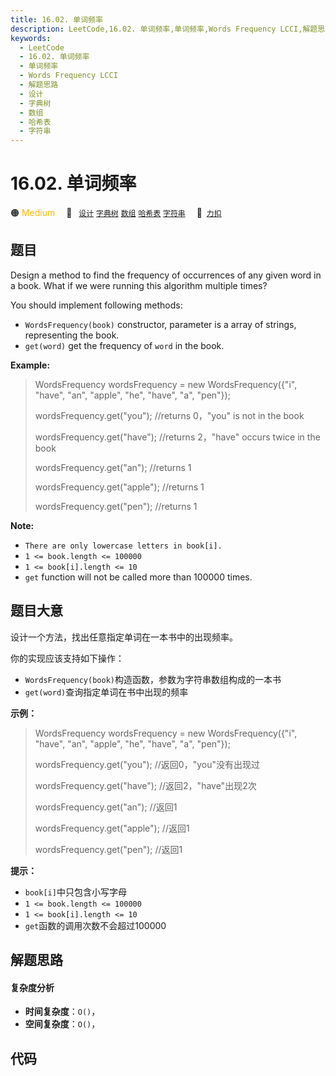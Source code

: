 ```yaml
---
title: 16.02. 单词频率
description: LeetCode,16.02. 单词频率,单词频率,Words Frequency LCCI,解题思路,设计,字典树,数组,哈希表,字符串
keywords:
  - LeetCode
  - 16.02. 单词频率
  - 单词频率
  - Words Frequency LCCI
  - 解题思路
  - 设计
  - 字典树
  - 数组
  - 哈希表
  - 字符串
---
```


# 16.02. 单词频率

🟠 <font color=#ffb800>Medium</font>&emsp; 🔖&ensp; [`设计`](/tag/design.md) [`字典树`](/tag/trie.md) [`数组`](/tag/array.md) [`哈希表`](/tag/hash-table.md) [`字符串`](/tag/string.md)&emsp; 🔗&ensp;[`力扣`](https://leetcode.cn/problems/words-frequency-lcci)

## 题目

Design a method to find the frequency of occurrences of any given word in a
book. What if we were running this algorithm multiple times?

You should implement following methods:

  * `WordsFrequency(book)` constructor, parameter is a array of strings, representing the book.
  * `get(word)` get the frequency of `word` in the book. 

**Example:**

> 
> 
> 
> 
> 
> WordsFrequency wordsFrequency = new WordsFrequency({"i", "have", "an", "apple", "he", "have", "a", "pen"});
> 
> wordsFrequency.get("you"); //returns 0，"you" is not in the book
> 
> wordsFrequency.get("have"); //returns 2，"have" occurs twice in the book
> 
> wordsFrequency.get("an"); //returns 1
> 
> wordsFrequency.get("apple"); //returns 1
> 
> wordsFrequency.get("pen"); //returns 1
> 
> 

**Note:**

  * `There are only lowercase letters in book[i].`
  * `1 <= book.length <= 100000`
  * `1 <= book[i].length <= 10`
  * `get` function will not be called more than 100000 times.


## 题目大意

设计一个方法，找出任意指定单词在一本书中的出现频率。

你的实现应该支持如下操作：

  * `WordsFrequency(book)`构造函数，参数为字符串数组构成的一本书
  * `get(word)`查询指定单词在书中出现的频率

**示例：**

> 
> 
> 
> 
> 
> WordsFrequency wordsFrequency = new WordsFrequency({"i", "have", "an", "apple", "he", "have", "a", "pen"});
> 
> wordsFrequency.get("you"); //返回0，"you"没有出现过
> 
> wordsFrequency.get("have"); //返回2，"have"出现2次
> 
> wordsFrequency.get("an"); //返回1
> 
> wordsFrequency.get("apple"); //返回1
> 
> wordsFrequency.get("pen"); //返回1
> 
> 

**提示：**

  * `book[i]`中只包含小写字母
  * `1 <= book.length <= 100000`
  * `1 <= book[i].length <= 10`
  * `get`函数的调用次数不会超过100000


## 解题思路

#### 复杂度分析

- **时间复杂度**：`O()`，
- **空间复杂度**：`O()`，

## 代码

```javascript

```